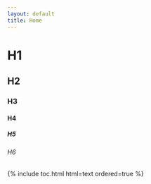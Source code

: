 ```yaml
---
layout: default
title: Home
---
```

# H1
## H2
### H3
#### H4
##### H5
###### H6
{% include toc.html html=text ordered=true %}
